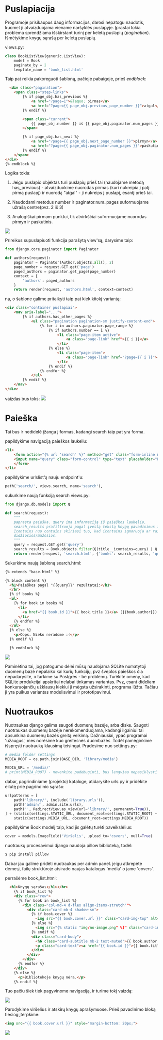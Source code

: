 # Puslapiacija

Programoje prisikaupus daug informacijos, darosi nepatogu naudotis, kuomet ji atvaizduojama viename naršyklės puslapyje. Įprastai tokia problema sprendžiama išskirstant turinį per keletą puslapių (*pagination*). Išmėtykime knygų sąrašą per keletą puslapių.

views.py:
```python
class BookListView(generic.ListView):
    model = Book
    paginate_by = 2
    template_name = 'book_list.html'
```

Taip pat reikia pakoreguoti šabloną, pačioje pabaigoje, prieš *endblock*:

```html
  <div class="pagination">
    <span class="step-links">
        {% if page_obj.has_previous %}
            <a href="?page=1">&laquo; pirmas</a>
            <a href="?page={{ page_obj.previous_page_number }}">atgal</a>
        {% endif %}

        <span class="current">
            {{ page_obj.number }} iš {{ page_obj.paginator.num_pages }}
        </span>

        {% if page_obj.has_next %}
            <a href="?page={{ page_obj.next_page_number }}">pirmyn</a>
            <a href="?page={{ page_obj.paginator.num_pages }}">paskutinis &raquo;</a>
        {% endif %}
    </span>
</div>       
{% endblock %}
```
Logika tokia:
 1. Jeigu puslapio objektas turi puslapių prieš tai (naudojame metodą has_previous) - atvaizduokime nuorodas pirmas (kuri nukreipia į patį pirmą puslapį) ir nuorodą "atgal" - ji nukreips į puslapį, esantį prieš tai.

 2. Naudodami metodus number ir paginator.num_pages suformuojame užrašą centre(pvz. 2 iš 3)

 3. Analogiškai pirmam punktui, tik atvirkščiai suformuojame nuorodas pirmyn ir paskutinis.  

![](knygos_pages.png)

Prireikus supuslapiuoti funkcija parašytą view'są, darysime taip:

```python
from django.core.paginator import Paginator

def authors(request):   
    paginator = Paginator(Author.objects.all(), 2)
    page_number = request.GET.get('page')
    paged_authors = paginator.get_page(page_number)
    context = {
        'authors': paged_authors
    }   
    return render(request, 'authors.html', context=context)
```

na, o šablone galime pritaikyti taip pat kiek kitokį variantą:

```html
<div class="container puslapiai">
    <nav aria-label="...">
        {% if authors.has_other_pages %}
            <ul class="pagination pagination-sm justify-content-end">
                {% for i in authors.paginator.page_range %}
                    {% if authors.number == i %}
                        <li class="page-item active">
                            <a class="page-link" href">{{ i }}</a>
                        </li>
                    {% else %}
                        <li class="page-item">
                            <a class="page-link" href="?page={{ i }}">{{ i }}</a>
                        </li>
                    {% endif %}
                {% endfor %}
            </ul>
        {% endif %}
    </nav>
</div>
```

vaizdas bus toks:
![](autoriai_pages.png)

# Paieška

Tai bus ir nedidelė įžanga į formas, kadangi search taip pat yra forma. 

papildykime navigaciją paieškos laukeliu:
```html
<li>
    <form action="{% url 'search' %}" method="get" class="form-inline my-2 my-md-0">
    <input name="query" class="form-control" type="text" placeholder="Paieška">
    </form>
</li>
```

papildykime urlslist'ą nauju endpoint'u:

```python
path('search/', views.search, name='search'),
```

sukurkime naują funkciją search views.py:

```python
from django.db.models import Q

def search(request):
    """
    paprasta paieška. query ima informaciją iš paieškos laukelio,
    search_results prafiltruoja pagal įvestą tekstą knygų pavadinimus ir aprašymus.
    Icontains nuo contains skiriasi tuo, kad icontains ignoruoja ar raidės 
    didžiosios/mažosios.
    """
    query = request.GET.get('query')
    search_results = Book.objects.filter(Q(title__icontains=query) | Q(content__icontains=query))
    return render(request, 'search.html', {'books': search_results, 'query': query})
```

Sukurkime naują šabloną search.html:

```html
{% extends "base.html" %}

{% block content %}
  <h1>Paieškos pagal "{{query}}" rezultatai:</h1>
  </br>
  {% if books %}
  <ul>
    {% for book in books %}
      <li>
        <a href="{{ book.id }}">{{ book.title }}</a> ({{book.author}})
      </li>
    {% endfor %}
  </ul>
  {% else %}
    <p>Oops. Nieko neradome :(</p>
  {% endif %}

  {% endblock %}
```
![](paieska.png)

Paminėtina tai, jog patogumo dėlei mūsų naudojama SQLite numatytoji duomenų bazė nepalaiko kai kurių funkcijų, pvz šveplos paieškos čia nepadarysite, o tarkime su Postgres - be problemų. Turėkite omeny, kad SQLite produkcijai apskritai nelabai tinkamas variantas. Pvz, esant dideliam konkuruojančių užklausų kiekiui ji mėgsta užsirakinti, programa lūžta. Tačiau ji yra puikus variantas modeliavimui ir prototipavimui.  

# Nuotraukos

Nuotraukas django galima saugoti duomenų bazėje, arba diske. Saugoti nuotraukas duomenų bazėje nerekomenduojama, kadangi ilgainiui tai apsunkina duomenų bazės greitą veikimą. Dažniausiai, ypač programai 'užaugus', mes norėsime kuo greitesnės duombazės. Todėl pamėginkime išspręsti nuotraukų klausimą teisingai. Pradėsime nuo settings.py:

```python
# media folder settings
MEDIA_ROOT = os.path.join(BASE_DIR, 'library/media')

MEDIA_URL = '/media/'
# print(MEDIA_ROOT) - nevenkite padebuginti, bus lengviau nepasiklysti django filesystem džiunglėse
```

dabar, pagrindiniame (projekto) kataloge, atidarykite urls.py ir pridėkite eilutę prie pagrindinio sąrašo:

```python
urlpatterns = [
    path('library/', include('library.urls')),
    path('admin/', admin.site.urls),
    path('', RedirectView.as_view(url='library/', permanent=True)),
] + (static(settings.STATIC_URL, document_root=settings.STATIC_ROOT) +  
    static(settings.MEDIA_URL, document_root=settings.MEDIA_ROOT))
```

papildykime Book modelį taip, kad jis galėtų turėti paveikslėlius:

```python
cover = models.ImageField('Viršelis', upload_to='covers', null=True)
```
nuotraukų procesavimui django naudoja pillow biblioteką, todėl:
```bash
$ pip install pillow
```

Dabar jau galime pridėti nuotraukas per admin panel. jeigu atkrepėte dėmesį, 
failų struktūroje atsirado naujas katalogas 'media' o jame 'covers'.

perrašėme book_list.html:

```html
  <h1>Knygų sąrašas</h1></br> 
    {% if book_list %}
    <div class="row">       
      {% for book in book_list %}
        <div class="col-md-4 d-flex align-items-stretch"">
          <div class="card mb-4 shadow-sm">
            {% if book.cover %}
              <img src="{{ book.cover.url }}" class="card-img-top" alt="...">
            {% else %}
              <img src="{% static "img/no-image.png" %}" class="card-img-top">
            {% endif %}
            <div class="card-body">
              <h6 class="card-subtitle mb-2 text-muted">{{ book.author }}</h6>
              <p class="card-text"><a href="{{ book.id }}">{{ book.title }}</a></p>
            </div>
          </div>
        </div>
      {% endfor %}
    </div>   
    {% else %}
      <p>Bibliotekoje knygų nėra.</p>
    {% endif %}
```

Tuo pačiu šiek tiek pagyvinome navigaciją, ir turime tokį vaizdą:

![](knygos_images.png)

Parodykime viršelius ir atskirų knygų aprašymuose. Prieš pavadinimo bloką tiesiog įterpkime: 

```html
<img src="{{ book.cover.url }}" style="margin-bottom: 20px;">
```

![](knyga-png.png)

